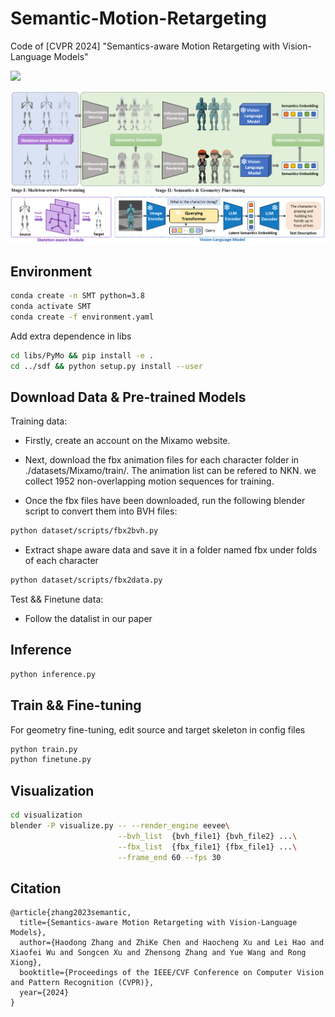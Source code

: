 # Semantic-Motion-Retargeting
Code of [CVPR 2024] "Semantics-aware Motion Retargeting with Vision-Language Models" 

<a href='https://sites.google.com/view/smtnet'><img src='https://img.shields.io/badge/Project-Page-Green'></a>


![Teaser Image](assets/framework.png "Teaser")

## Environment
```bash
conda create -n SMT python=3.8
conda activate SMT
conda create -f environment.yaml
```
Add extra dependence in libs
```bash 
cd libs/PyMo && pip install -e .
cd ../sdf && python setup.py install --user
```

## Download Data & Pre-trained Models
Training data:

- Firstly, create an account on the Mixamo website.

- Next, download the fbx animation files for each character folder in ./datasets/Mixamo/train/. The animation list can be refered to NKN. we collect 1952 non-overlapping motion sequences for training.

- Once the fbx files have been downloaded, run the following blender script to convert them into BVH files:
```bash
python dataset/scripts/fbx2bvh.py
```
- Extract shape aware data and save it in a folder named fbx under folds of each character
```bash
python dataset/scripts/fbx2data.py
```
Test && Finetune data:

- Follow the datalist in our paper

## Inference
```bash
python inference.py
```
## Train && Fine-tuning
For geometry fine-tuning, edit source and target skeleton in config files
```bash
python train.py
python finetune.py 
```
## Visualization
```bash
cd visualization
blender -P visualize.py -- --render_engine eevee\
                        --bvh_list  {bvh_file1} {bvh_file2} ...\
                        --fbx_list  {fbx_file1} {fbx_file1} ...\
                        --frame_end 60 --fps 30
```

## Citation

```
@article{zhang2023semantic,
  title={Semantics-aware Motion Retargeting with Vision-Language Models},
  author={Haodong Zhang and ZhiKe Chen and Haocheng Xu and Lei Hao and Xiaofei Wu and Songcen Xu and Zhensong Zhang and Yue Wang and Rong Xiong},
  booktitle={Proceedings of the IEEE/CVF Conference on Computer Vision and Pattern Recognition (CVPR)},
  year={2024}
}
```